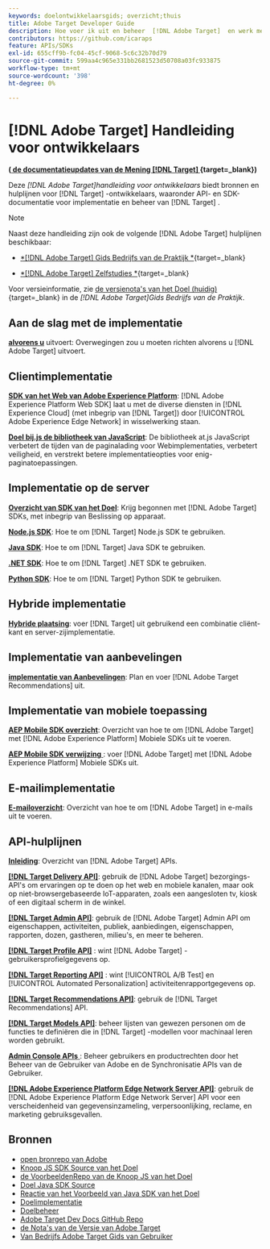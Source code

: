```yaml
---
keywords: doelontwikkelaarsgids; overzicht;thuis
title: Adobe Target Developer Guide
description: Hoe voer ik uit en beheer  [!DNL Adobe Target]  en werk met zijn APIs en SDKs?
contributors: https://github.com/icaraps
feature: APIs/SDKs
exl-id: 655cff9b-fc04-45cf-9068-5c6c32b70d79
source-git-commit: 599aa4c965e331bb2681523d50708a03fc933875
workflow-type: tm+mt
source-wordcount: '398'
ht-degree: 0%

---
```


# [!DNL Adobe Target] Handleiding voor ontwikkelaars

**([ de documentatieupdates van de Mening  [!DNL Target]  ](https://experienceleague.adobe.com/docs/target/using/release-notes/doc-change.html){target=_blank})**

Deze *[!DNL Adobe Target]handleiding voor ontwikkelaars* biedt bronnen en hulplijnen voor [!DNL Target] -ontwikkelaars, waaronder API- en SDK-documentatie voor implementatie en beheer van [!DNL Target] .

>[!NOTE]
>
>Naast deze handleiding zijn ook de volgende [!DNL Adobe Target] hulplijnen beschikbaar:
>
>* [*[!DNL Adobe Target] Gids Bedrijfs van de Praktijk *](https://experienceleague.adobe.com/docs/target/using/target-home.html){target=_blank}
>
>* [*[!DNL Adobe Target] Zelfstudies *](https://experienceleague.adobe.com/docs/target-learn/tutorials/overview.html){target=_blank}
>
>Voor versieinformatie, zie [ de versienota&#39;s van het Doel (huidig) ](https://experienceleague.adobe.com/docs/target/using/release-notes/release-notes.html){target=_blank} in de *[!DNL Adobe Target]Gids Bedrijfs van de Praktijk*.

## Aan de slag met de implementatie

**[alvorens u](/help/dev/before-implement/considerations-before-you-implement-target.md)** uitvoert: Overwegingen zou u moeten richten alvorens u [!DNL Adobe Target] uitvoert.

## Clientimplementatie

[**SDK van het Web van Adobe Experience Platform**](/help/dev/implement/client-side/aep-web-sdk/aep-web-sdk-overview.md): [!DNL Adobe Experience Platform Web SDK] laat u met de diverse diensten in [!DNL Experience Cloud] (met inbegrip van [!DNL Target]) door [!UICONTROL Adobe Experience Edge Network] in wisselwerking staan.

[**Doel bij.js de bibliotheek van JavaScript**](/help/dev/implement/client-side/overview.md): De bibliotheek at.js JavaScript verbetert de tijden van de paginalading voor Webimplementaties, verbetert veiligheid, en verstrekt betere implementatieopties voor enig-paginatoepassingen.

## Implementatie op de server

[**Overzicht van SDK van het Doel**](implement/server-side/server-side-overview.md): Krijg begonnen met [!DNL Adobe Target] SDKs, met inbegrip van Beslissing op apparaat.

[**Node.js SDK**](implement/server-side/node-js/overview.md): Hoe te om [!DNL Target] Node.js SDK te gebruiken.

[**Java SDK**](implement/server-side/java/overview.md): Hoe te om [!DNL Target] Java SDK te gebruiken.

[**.NET SDK**](implement/server-side/net/overview.md): Hoe te om [!DNL Target] .NET SDK te gebruiken.

[**Python SDK**](implement/server-side/python/overview.md): Hoe te om [!DNL Target] Python SDK te gebruiken.

## Hybride implementatie

[**Hybride plaatsing**](implement/hybrid/hybrid-overview.md): voer [!DNL Target] uit gebruikend een combinatie cliënt-kant en server-zijimplementatie.

## Implementatie van aanbevelingen

[**implementatie van Aanbevelingen**](implement/recommendations/recommendations.md): Plan en voer [!DNL Adobe Target Recommendations] uit.

## Implementatie van mobiele toepassing

[**AEP Mobile SDK overzicht**](implement/mobile/overview.md): Overzicht van hoe te om [!DNL Adobe Target] met [!DNL Adobe Experience Platform] Mobiele SDKs uit te voeren.

[**AEP Mobile SDK verwijzing** ](https://developer.adobe.com/client-sdks/documentation/): voer [!DNL Adobe Target] met [!DNL Adobe Experience Platform] Mobiele SDKs uit.

## E-mailimplementatie

[**E-mailoverzicht**](implement/email/overview.md): Overzicht van hoe te om [!DNL Adobe Target] in e-mails uit te voeren.

## API-hulplijnen

[**Inleiding**](before-administer/target-api-overview.md): Overzicht van [!DNL Adobe Target] APIs.

[**[!DNL Target Delivery API]**](/help/dev/implement/delivery-api/overview.md): gebruik de [!DNL Adobe Target] bezorgings-API&#39;s om ervaringen op te doen op het web en mobiele kanalen, maar ook op niet-browsergebaseerde IoT-apparaten, zoals een aangesloten tv, kiosk of een digitaal scherm in de winkel.

[**[!DNL Target Admin API]**](administer/admin-api/admin-api-overview-new.md): gebruik de [!DNL Adobe Target] Admin API om eigenschappen, activiteiten, publiek, aanbiedingen, eigenschappen, rapporten, dozen, gastheren, milieu&#39;s, en meer te beheren.

[**[!DNL Target Profile API]**](/help/dev/administer/profile-api/profiles-api.md) : wint [!DNL Adobe Target] -gebruikersprofielgegevens op.

[**[!DNL Target Reporting API]**](https://developer.adobe.com/target/administer/admin-api/#tag/Reports) : wint [!UICONTROL A/B Test] en [!UICONTROL Automated Personalization] activiteitenrapportgegevens op.

[**[!DNL Target Recommendations API]**](https://developer.adobe.com/target/administer/recommendations-api/): gebruik de [!DNL Target Recommendations] API.

[**[!DNL Target Models API]**](administer/models-api/models-api-overview.md): beheer lijsten van gewezen personen om de functies te definiëren die in [!DNL Target] -modellen voor machinaal leren worden gebruikt.

[**Admin Console APIs** ](https://developer.adobe.com/umapi/): Beheer gebruikers en productrechten door het Beheer van de Gebruiker van Adobe en de Synchronisatie APIs van de Gebruiker.

[**[!DNL Adobe Experience Platform Edge Network Server API]**](https://experienceleague.adobe.com/docs/experience-platform/edge-network-server-api/overview.html): gebruik de [!DNL Adobe Experience Platform Edge Network Server] API voor een verscheidenheid van gegevensinzameling, verpersoonlijking, reclame, en marketing gebruiksgevallen.

## Bronnen

* [ open bronrepo van Adobe ](https://github.com/adobe)
* [ Knoop JS SDK Source van het Doel ](https://github.com/adobe/target-nodejs-sdk)
* [ de VoorbeeldenRepo van de Knoop JS van het Doel ](https://github.com/adobe/target-nodejs-sdk-samples)
* [ Doel Java SDK Source ](https://github.com/adobe/target-java-sdk)
* [ Reactie van het Voorbeeld van Java SDK van het Doel ](https://github.com/adobe/target-java-sdk-samples)
* [Doelimplementatie](./before-implement/prepare-to-implement-target.md)
* [Doelbeheer](./before-administer/target-api-overview.md)
* [ Adobe Target Dev Docs GitHub Repo ](https://github.com/AdobeDocs/target-developers)
* [ de Nota&#39;s van de Versie van Adobe Target ](https://experienceleague.adobe.com/docs/target/using/release-notes/release-notes.html)
* [ Van Bedrijfs Adobe Target Gids van Gebruiker ](https://experienceleague.adobe.com/docs/target/using/target-home.html)

